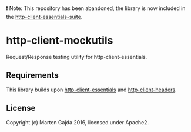 :exclamation:  Note: This repository has been abandoned, the library is now included in the [http-client-essentials-suite](https://github.com/dmfs/http-client-essentials-suite).

# http-client-mockutils

Request/Response testing utility for http-client-essentials.

## Requirements

This library builds upon [http-client-essentials](https://github.com/dmfs/http-client-essentials) and [http-client-headers](https://github.com/dmfs/http-client-headers).

## License

Copyright (c) Marten Gajda 2016, licensed under Apache2.



